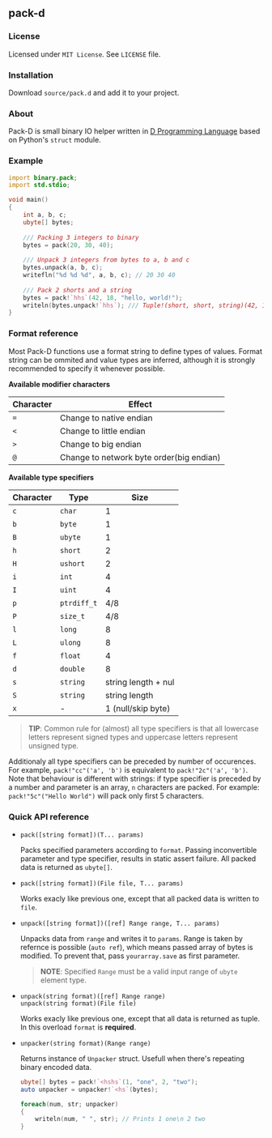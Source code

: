 ## pack-d

### License

Licensed under `MIT License`. See `LICENSE` file.


### Installation

Download `source/pack.d` and add it to your project.


### About

Pack-D is small binary IO helper written in [D Programming Language](http://dlang.org) based on Python's `struct` module.


### Example

```D
import binary.pack;
import std.stdio;

void main()
{
    int a, b, c;
    ubyte[] bytes;
    
    /// Packing 3 integers to binary
    bytes = pack(20, 30, 40);
    
    /// Unpack 3 integers from bytes to a, b and c
    bytes.unpack(a, b, c);
    writefln("%d %d %d", a, b, c); // 20 30 40
    
    /// Pack 2 shorts and a string
    bytes = pack!`hhs`(42, 18, "hello, world!");
    writeln(bytes.unpack!`hhs`); /// Tuple!(short, short, string)(42, 18, "hello, world!")
}
```

### Format reference

Most Pack-D functions use a format string to define types of values. 
Format string can be ommited and value types are inferred,
although it is strongly recommended to specify it whenever possible.

__Available modifier characters__
  
  Character   | Effect
  ------------|--------------------
  `=`         | Change to native endian
  `<`         | Change to little endian
  `>`         | Change to big endian
  `@`         | Change to network byte order(big endian)
  

__Available type specifiers__
  
  Character  | Type       | Size  
  -----------|------------|----------
  `c`        | `char`     | 1
  `b`        | `byte`     | 1
  `B`        | `ubyte`    | 1
  `h`        | `short`    | 2 
  `H`        | `ushort`   | 2
  `i`        | `int`      | 4
  `I`        | `uint`     | 4
  `p`        | `ptrdiff_t`| 4/8
  `P`        | `size_t`   | 4/8
  `l`        | `long`     | 8
  `L`        | `ulong`    | 8
  `f`        | `float`    | 4
  `d`        | `double`   | 8
  `s`        | `string`   | string length + nul
  `S`        | `string`   | string length
  `x`        | -          | 1 (null/skip byte)


> __TIP__: Common rule for (almost) all type specifiers is that all lowercase letters represent signed types and
uppercase letters represent unsigned type.

Additionaly all type specifiers can be preceded by number of occurences.
For example, `pack!"cc"('a', 'b')` is equivalent to `pack!"2c"('a', 'b')`.
Note that behaviour is different with strings: if type specifier is preceded by
a number and parameter is an array, `n` characters are packed.
For example: `pack!"5c"("Hello World")` will pack only first 5 characters.


### Quick API reference

 - `pack([string format])(T... params)`

   Packs specified parameters according to `format`. Passing inconvertible parameter and type specifier,
   results in static assert failure. All packed data is returned as `ubyte[]`.
   
 - `pack([string format])(File file, T... params)`
   
   Works exacly like previous one, except that all packed data is written to `file`.

 - `unpack([string format])([ref] Range range, T... params)`
   
   Unpacks data from `range` and writes it to `params`. Range is taken by refernce is possible (`auto ref`), which means
   passed array of bytes is modified. To prevent that, pass `yourarray.save` as first parameter.

   > __NOTE__: Specified `Range` must be a valid input range of `ubyte` element type.
  
 - `unpack(string format)([ref] Range range)` <br/>
   `unpack(string format)(File file)`
   
   Works exacly like previous one, except that all data is returned as tuple. 
   In this overload `format` is __required__.

 - `unpacker(string format)(Range range)`
   
   Returns instance of `Unpacker` struct. Usefull when there's repeating binary encoded data.

   ```D
   ubyte[] bytes = pack!`<hshs`(1, "one", 2, "two");
   auto unpacker = unpacker!`<hs`(bytes);
   
   foreach(num, str; unpacker)
   {
       writeln(num, " ", str); // Prints 1 one\n 2 two
   }
   ```

